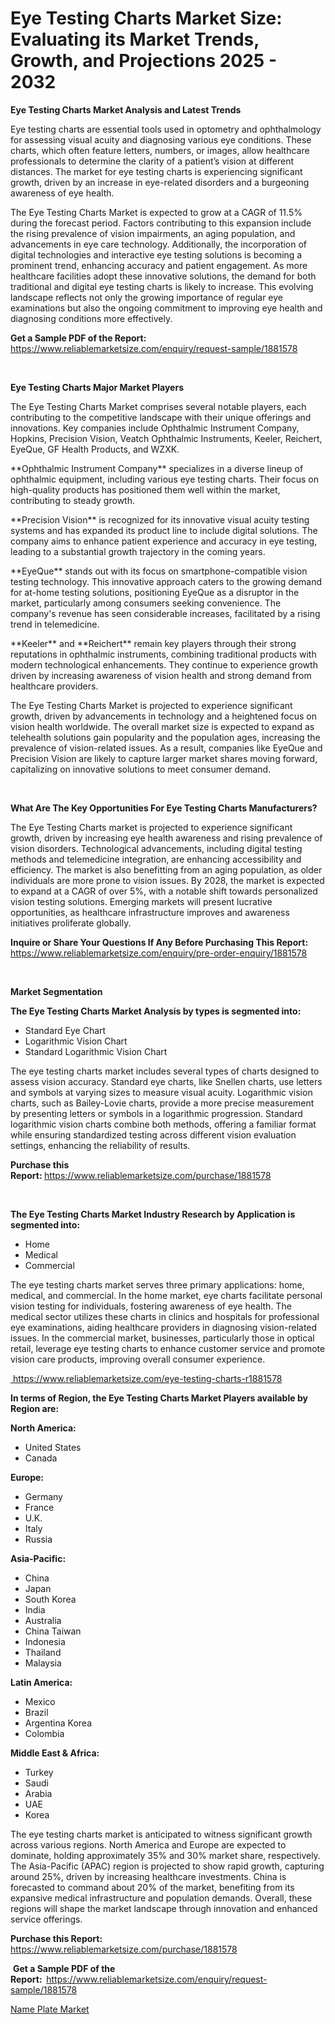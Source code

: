 <p><h1>Eye Testing Charts Market Size: Evaluating its Market Trends, Growth, and Projections 2025 - 2032</h1></p><p><strong>Eye Testing Charts Market Analysis and Latest Trends</strong></p>
<p><p>Eye testing charts are essential tools used in optometry and ophthalmology for assessing visual acuity and diagnosing various eye conditions. These charts, which often feature letters, numbers, or images, allow healthcare professionals to determine the clarity of a patient’s vision at different distances. The market for eye testing charts is experiencing significant growth, driven by an increase in eye-related disorders and a burgeoning awareness of eye health.</p><p>The Eye Testing Charts Market is expected to grow at a CAGR of 11.5% during the forecast period. Factors contributing to this expansion include the rising prevalence of vision impairments, an aging population, and advancements in eye care technology. Additionally, the incorporation of digital technologies and interactive eye testing solutions is becoming a prominent trend, enhancing accuracy and patient engagement. As more healthcare facilities adopt these innovative solutions, the demand for both traditional and digital eye testing charts is likely to increase. This evolving landscape reflects not only the growing importance of regular eye examinations but also the ongoing commitment to improving eye health and diagnosing conditions more effectively.</p></p>
<p><strong>Get a Sample PDF of the Report:&nbsp;</strong> <a href="https://www.reliablemarketsize.com/enquiry/request-sample/1881578?utm_campaign=2283&utm_medium=2&utm_source=Github&utm_content=ia&utm_term=09022025&utm_id=eye-testing-charts">https://www.reliablemarketsize.com/enquiry/request-sample/1881578</a></p>
<p>&nbsp;</p>
<p><strong>Eye Testing Charts Major Market Players</strong></p>
<p><p>The Eye Testing Charts Market comprises several notable players, each contributing to the competitive landscape with their unique offerings and innovations. Key companies include Ophthalmic Instrument Company, Hopkins, Precision Vision, Veatch Ophthalmic Instruments, Keeler, Reichert, EyeQue, GF Health Products, and WZXK.</p><p>**Ophthalmic Instrument Company** specializes in a diverse lineup of ophthalmic equipment, including various eye testing charts. Their focus on high-quality products has positioned them well within the market, contributing to steady growth. </p><p>**Precision Vision** is recognized for its innovative visual acuity testing systems and has expanded its product line to include digital solutions. The company aims to enhance patient experience and accuracy in eye testing, leading to a substantial growth trajectory in the coming years.</p><p>**EyeQue** stands out with its focus on smartphone-compatible vision testing technology. This innovative approach caters to the growing demand for at-home testing solutions, positioning EyeQue as a disruptor in the market, particularly among consumers seeking convenience. The company's revenue has seen considerable increases, facilitated by a rising trend in telemedicine.</p><p>**Keeler** and **Reichert** remain key players through their strong reputations in ophthalmic instruments, combining traditional products with modern technological enhancements. They continue to experience growth driven by increasing awareness of vision health and strong demand from healthcare providers.</p><p>The Eye Testing Charts Market is projected to experience significant growth, driven by advancements in technology and a heightened focus on vision health worldwide. The overall market size is expected to expand as telehealth solutions gain popularity and the population ages, increasing the prevalence of vision-related issues. As a result, companies like EyeQue and Precision Vision are likely to capture larger market shares moving forward, capitalizing on innovative solutions to meet consumer demand.</p></p>
<p>&nbsp;</p>
<p><strong>What Are The Key Opportunities For Eye Testing Charts Manufacturers?</strong></p>
<p><p>The Eye Testing Charts market is projected to experience significant growth, driven by increasing eye health awareness and rising prevalence of vision disorders. Technological advancements, including digital testing methods and telemedicine integration, are enhancing accessibility and efficiency. The market is also benefitting from an aging population, as older individuals are more prone to vision issues. By 2028, the market is expected to expand at a CAGR of over 5%, with a notable shift towards personalized vision testing solutions. Emerging markets will present lucrative opportunities, as healthcare infrastructure improves and awareness initiatives proliferate globally.</p></p>
<p><strong>Inquire or Share Your Questions If Any Before Purchasing This Report:</strong> <a href="https://www.reliablemarketsize.com/enquiry/pre-order-enquiry/1881578?utm_campaign=2283&utm_medium=2&utm_source=Github&utm_content=ia&utm_term=09022025&utm_id=eye-testing-charts">https://www.reliablemarketsize.com/enquiry/pre-order-enquiry/1881578</a></p>
<p>&nbsp;</p>
<p><strong>Market Segmentation</strong></p>
<p><strong>The Eye Testing Charts Market Analysis by types is segmented into:</strong></p>
<p><ul><li>Standard Eye Chart</li><li>Logarithmic Vision Chart</li><li>Standard Logarithmic Vision Chart</li></ul></p>
<p><p>The eye testing charts market includes several types of charts designed to assess vision accuracy. Standard eye charts, like Snellen charts, use letters and symbols at varying sizes to measure visual acuity. Logarithmic vision charts, such as Bailey-Lovie charts, provide a more precise measurement by presenting letters or symbols in a logarithmic progression. Standard logarithmic vision charts combine both methods, offering a familiar format while ensuring standardized testing across different vision evaluation settings, enhancing the reliability of results.</p></p>
<p><strong>Purchase this Report:&nbsp;</strong><a href="https://www.reliablemarketsize.com/purchase/1881578?utm_campaign=2283&utm_medium=2&utm_source=Github&utm_content=ia&utm_term=09022025&utm_id=eye-testing-charts">https://www.reliablemarketsize.com/purchase/1881578</a></p>
<p>&nbsp;</p>
<p><strong>The Eye Testing Charts Market Industry Research by Application is segmented into:</strong></p>
<p><ul><li>Home</li><li>Medical</li><li>Commercial</li></ul></p>
<p><p>The eye testing charts market serves three primary applications: home, medical, and commercial. In the home market, eye charts facilitate personal vision testing for individuals, fostering awareness of eye health. The medical sector utilizes these charts in clinics and hospitals for professional eye examinations, aiding healthcare providers in diagnosing vision-related issues. In the commercial market, businesses, particularly those in optical retail, leverage eye testing charts to enhance customer service and promote vision care products, improving overall consumer experience.</p></p>
<p><a href="https://www.reliablemarketsize.com/eye-testing-charts-r1881578?utm_campaign=2283&utm_medium=2&utm_source=Github&utm_content=ia&utm_term=09022025&utm_id=eye-testing-charts">&nbsp;https://www.reliablemarketsize.com/eye-testing-charts-r1881578</a></p>
<p><strong>In terms of Region, the Eye Testing Charts Market Players available by Region are:</strong></p>
<p>
    <p> <strong> North America: </strong>
        <ul>
            <li>United States</li>
            <li>Canada</li>
        </ul>
        </p> 
    <p> <strong> Europe: </strong>
        <ul>
            <li>Germany</li>
            <li>France</li>
            <li>U.K.</li>
            <li>Italy</li>
            <li>Russia</li>
        </ul>
        </p> 
    <p> <strong> Asia-Pacific: </strong>
        <ul>
            <li>China</li>
            <li>Japan</li>
            <li>South Korea</li>
            <li>India</li>
            <li>Australia</li>
            <li>China Taiwan</li>
            <li>Indonesia</li>
            <li>Thailand</li>
            <li>Malaysia</li>
        </ul>
        </p> 
    <p> <strong> Latin America: </strong>
        <ul>
            <li>Mexico</li>
            <li>Brazil</li>
            <li>Argentina Korea</li>
            <li>Colombia</li>
        </ul>
        </p> 
    <p> <strong> Middle East & Africa: </strong>
        <ul>
            <li>Turkey</li>
            <li>Saudi</li>
            <li>Arabia</li>
            <li>UAE</li>
            <li>Korea</li>
        </ul>
    </p>
    </p>
<p><p>The eye testing charts market is anticipated to witness significant growth across various regions. North America and Europe are expected to dominate, holding approximately 35% and 30% market share, respectively. The Asia-Pacific (APAC) region is projected to show rapid growth, capturing around 25%, driven by increasing healthcare investments. China is forecasted to command about 20% of the market, benefiting from its expansive medical infrastructure and population demands. Overall, these regions will shape the market landscape through innovation and enhanced service offerings.</p></p>
<p><strong>Purchase this Report: </strong><a href="https://www.reliablemarketsize.com/purchase/1881578?utm_campaign=2283&utm_medium=2&utm_source=Github&utm_content=ia&utm_term=09022025&utm_id=eye-testing-charts">https://www.reliablemarketsize.com/purchase/1881578</a></p>
<p>&nbsp;<strong>Get a Sample PDF of the Report:&nbsp;&nbsp;</strong><a href="https://www.reliablemarketsize.com/enquiry/request-sample/1881578?utm_campaign=2283&utm_medium=2&utm_source=Github&utm_content=ia&utm_term=09022025&utm_id=eye-testing-charts">https://www.reliablemarketsize.com/enquiry/request-sample/1881578</a></p>
<p><strong></strong></p>
<p><p><a href="https://github.com/bornergabrielle89/Market-Research-Report-List-1/blob/main/name-plate-market.md?utm_campaign=2283&utm_medium=2&utm_source=Github&utm_content=ia&utm_term=09022025&utm_id=eye-testing-charts">Name Plate Market</a></p></p>